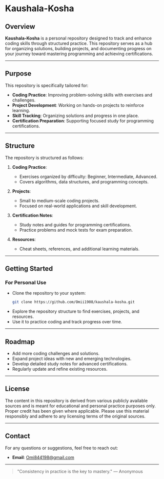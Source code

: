 # Kaushala-Kosha

## Overview

**Kaushala-Kosha** is a personal repository designed to track and enhance coding skills through structured practice. This repository serves as a hub for organizing solutions, building projects, and documenting progress on your journey toward mastering programming and achieving certifications.

---

## Purpose
This repository is specifically tailored for:

- **Coding Practice**: Improving problem-solving skills with exercises and challenges.
- **Project Development**: Working on hands-on projects to reinforce learning.
- **Skill Tracking**: Organizing solutions and progress in one place.
- **Certification Preparation**: Supporting focused study for programming certifications.

---

## Structure
The repository is structured as follows:

1. **Coding Practice**:
   - Exercises organized by difficulty: Beginner, Intermediate, Advanced.
   - Covers algorithms, data structures, and programming concepts.

2. **Projects**:
   - Small to medium-scale coding projects.
   - Focused on real-world applications and skill development.

3. **Certification Notes**:
   - Study notes and guides for programming certifications.
   - Practice problems and mock tests for exam preparation.

4. **Resources**:
   - Cheat sheets, references, and additional learning materials.

---

## Getting Started

### For Personal Use
- Clone the repository to your system:
  ```bash
  git clone https://github.com/Omii1908/kaushala-kosha.git
  ```
- Explore the repository structure to find exercises, projects, and resources.
- Use it to practice coding and track progress over time.

---

## Roadmap

- Add more coding challenges and solutions.
- Expand project ideas with new and emerging technologies.
- Develop detailed study notes for advanced certifications.
- Regularly update and refine existing resources.

---

## License
The content in this repository is derived from various publicly available sources and is meant for educational and personal practice purposes only. Proper credit has been given where applicable. Please use this material responsibly and adhere to any licensing terms of the original sources.

---

## Contact
For any questions or suggestions, feel free to reach out:

- **Email**: [Omi844198@gmail.com](mailto:Omi844198@gmail.com)

---

> "Consistency in practice is the key to mastery." — Anonymous
